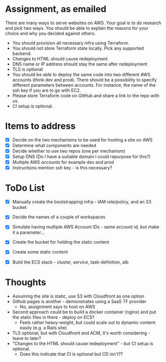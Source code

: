 # Assignment, as emailed

There are many ways to serve websites on AWS. Your goal is to do research and pick two ways. You should be able to explain the reasons for your choice and why you decided against others.

* You should provision all necessary infra using Terraform.
* You should not store Terraform state locally. Pick any supported backend.
* Changes to HTML should cause redeployment.
* DNS name or IP address should stay the same after redeployment
* TLS is optional
* You should be able to deploy the same code into two different AWS accounts (think dev and prod). There should be a possibility to specify different parameters between accounts. For instance, the name of the ssh key if you are to go with EC2.
* Please store Terraform code on GitHub and share a link to the repo with us.
* CI setup is optional.

# Items to address
- [x] Decide on the two mechanisms to be used for hosting a site on AWS
- [x] Determine what components are needed
- [x] Decide whether to use two repos (one per mechanism)
- [x] Setup DNS (Do I have a suitable domain I could repurpose for this?)
- [x] Multiple AWS _accounts_ for example dev and prod
- [x] Instructions mention ssh key - is this necessary?

# ToDo List
- [x] Manually create the bootstrapping infra - IAM role/policy, and an S3 bucket
- [x] Decide the names of a couple of workspaces
- [x] Simulate having multiple AWS Account IDs - same account id, but make it a parameter...
- [x] Create the bucket for holding the static content
- [x] Create some static content
- [x] Build the ECS stack - cluster, service, task-definition, alb


# Thoughts
* Assuming the site is static, use S3 with Cloudfront as one option
* Github pages is another - demonstrates using a SaaS TF provider
  - No, assignment says to host on AWS
* Second approach could be to build a docker container (nginx) and put the static files in there - deploy on ECS?
  - Feels rather heavy-weight, but could scale out to dynamic content easily (e.g. a Rails site)
* TLS optional, but with Cloudfront and ACM, it's worth considering - leave to later?
* "Changes to the HTML should cause redeployment" - but CI setup is optional. 
  - Does this indicate that CI is optional but CD isn't??


